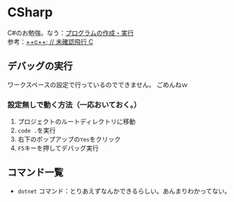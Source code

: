 # CSharp

C#のお勉強。なう：[プログラムの作成・実行](https://ufcpp.net/study/csharp/st_compile.html "https://ufcpp.net/study/csharp/st_compile.html")  
参考：[++c++; // 未確認飛行 C](https://ufcpp.net/ "https://ufcpp.net/")

## デバッグの実行

ワークスペースの設定で行っているのでできません。  ごめんねｗ  

### 設定無しで動く方法（一応おいておく。）

1. プロジェクトのルートディレクトリに移動
1. `code .`を実行
1. 右下のポップアップの`Yes`をクリック
1. `F5`キーを押してデバッグ実行

## コマンド一覧

- `dotnet` コマンド：とりあえずなんかできるらしい。あんまりわかってない。
